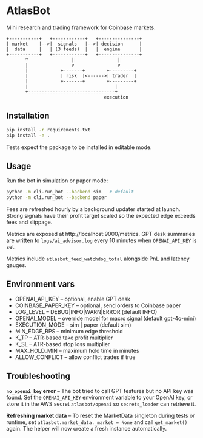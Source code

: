 # AtlasBot

Mini research and trading framework for Coinbase markets.

```
+-----------+   +------------+   +---------------+
| market    |-->|  signals   |-->| decision      |
|  data     |   | (3 feeds)  |   |  engine       |
+-----------+   +------------+   +---------------+
       ^                |                |
       |                v                v
       |            +-------+        +---------+
       |            | risk  |<------>| trader  |
       |            +-------+        +---------+
       |                                |
       +--------------------------------+
                                    execution
```

## Installation

```bash
pip install -r requirements.txt
pip install -e .
```

Tests expect the package to be installed in editable mode.

## Usage

Run the bot in simulation or paper mode:

```bash
python -m cli.run_bot --backend sim   # default
python -m cli.run_bot --backend paper
```

Fees are refreshed hourly by a background updater started at launch.
Strong signals have their profit target scaled so the expected edge exceeds
fees and slippage.

Metrics are exposed at http://localhost:9000/metrics. GPT desk summaries are
written to `logs/ai_advisor.log` every 10 minutes when `OPENAI_API_KEY` is set.

Metrics include `atlasbot_feed_watchdog_total` alongside PnL and latency gauges.

## Environment vars

* OPENAI_API_KEY      – optional, enable GPT desk
* COINBASE_PAPER_KEY  – optional, send orders to Coinbase paper
* LOG_LEVEL           – DEBUG|INFO|WARN|ERROR (default INFO)
* OPENAI_MODEL        – override model for macro signal (default gpt-4o-mini)
* EXECUTION_MODE      – sim | paper (default sim)
* MIN_EDGE_BPS        – minimum edge threshold
* K_TP                – ATR-based take profit multiplier
* K_SL                – ATR-based stop loss multiplier
* MAX_HOLD_MIN        – maximum hold time in minutes
* ALLOW_CONFLICT      – allow conflict trades if true

## Troubleshooting

**`no_openai_key` error** – The bot tried to call GPT features but no API key
was found. Set the `OPENAI_API_KEY` environment variable to your OpenAI key, or
store it in the AWS secret `atlasbot/openai` so `secrets_loader` can retrieve
it.

**Refreshing market data** – To reset the MarketData singleton during tests or
runtime, set `atlasbot.market_data._market = None` and call `get_market()`
again. The helper will now create a fresh instance automatically.
